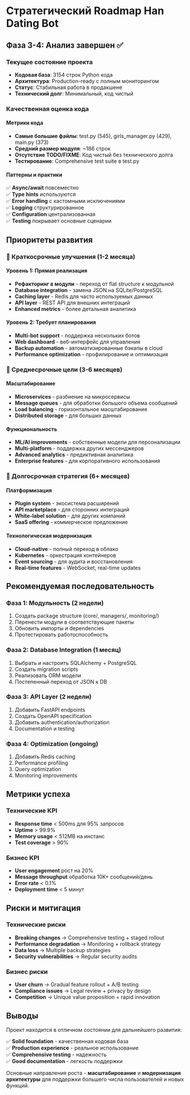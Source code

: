# Стратегический Roadmap Han Dating Bot

## Фаза 3-4: Анализ завершен ✅

### Текущее состояние проекта
- **Кодовая база**: 3154 строк Python кода
- **Архитектура**: Production-ready с полным мониторингом  
- **Статус**: Стабильная работа в продакшене
- **Технический долг**: Минимальный, код чистый

### Качественная оценка кода

#### Метрики кода
- **Самые большие файлы**: test.py (545), girls_manager.py (429), main.py (373)
- **Средний размер модуля**: ~186 строк
- **Отсутствие TODO/FIXME**: Код чистый без технического долга
- **Тестирование**: Comprehensive test suite в test.py

#### Паттерны и практики
✅ **Async/await** повсеместно  
✅ **Type hints** используются  
✅ **Error handling** с кастомными исключениями  
✅ **Logging** структурированное  
✅ **Configuration** централизованная  
✅ **Testing** покрывает основные сценарии  

## Приоритеты развития

### 🚀 Краткосрочные улучшения (1-2 месяца)

#### Уровень 1: Прямая реализация
- **Рефакторинг в модули** - переход от flat structure к модульной
- **Database integration** - замена JSON на SQLite/PostgreSQL  
- **Caching layer** - Redis для часто используемых данных
- **API layer** - REST API для внешних интеграций
- **Enhanced metrics** - более детальная аналитика

#### Уровень 2: Требует планирования  
- **Multi-bot support** - поддержка нескольких ботов
- **Web dashboard** - веб-интерфейс для управления
- **Backup automation** - автоматизированные бэкапы в cloud
- **Performance optimization** - профилирование и оптимизация

### 🎯 Среднесрочные цели (3-6 месяцев)

#### Масштабирование
- **Microservices** - разбиение на микросервисы
- **Message queues** - для обработки большого объема сообщений
- **Load balancing** - горизонтальное масштабирование
- **Distributed storage** - для больших данных

#### Функциональность
- **ML/AI improvements** - собственные модели для персонализации
- **Multi-platform** - поддержка других мессенджеров
- **Advanced analytics** - предиктивная аналитика
- **Enterprise features** - для корпоративного использования

### 🔮 Долгосрочная стратегия (6+ месяцев)

#### Платформизация
- **Plugin system** - экосистема расширений
- **API marketplace** - для сторонних интеграций  
- **White-label solution** - для других компаний
- **SaaS offering** - коммерческое предложение

#### Технологическая модернизация
- **Cloud-native** - полный переход в облако
- **Kubernetes** - оркестрация контейнеров
- **Event sourcing** - для аудита и восстановления
- **Real-time features** - WebSocket, real-time updates

## Рекомендуемая последовательность

### Фаза 1: Модульность (2 недели)
1. Создать package structure (core/, managers/, monitoring/)
2. Перенести модули в соответствующие пакеты
3. Обновить импорты и dependencies
4. Протестировать работоспособность

### Фаза 2: Database Integration (1 месяц)  
1. Выбрать и настроить SQLAlchemy + PostgreSQL
2. Создать migration scripts
3. Реализовать ORM модели
4. Постепенный переход от JSON к DB

### Фаза 3: API Layer (2 недели)
1. Добавить FastAPI endpoints
2. Создать OpenAPI specification  
3. Добавить authentication/authorization
4. Documentation и testing

### Фаза 4: Optimization (ongoing)
1. Добавить Redis caching
2. Performance profiling
3. Query optimization
4. Monitoring improvements

## Метрики успеха

### Технические KPI
- **Response time** < 500ms для 95% запросов
- **Uptime** > 99.9%
- **Memory usage** < 512MB на инстанс
- **Test coverage** > 90%

### Бизнес KPI  
- **User engagement** рост на 20%
- **Message throughput** обработка 10K+ сообщений/день
- **Error rate** < 0.1%
- **Deployment time** < 5 минут

## Риски и митигация

### Технические риски
- **Breaking changes** → Comprehensive testing + staged rollout
- **Performance degradation** → Monitoring + rollback strategy  
- **Data loss** → Multiple backup strategies
- **Security vulnerabilities** → Regular security audits

### Бизнес риски
- **User churn** → Gradual feature rollout + A/B testing
- **Compliance issues** → Legal review + privacy by design
- **Competition** → Unique value proposition + rapid innovation

## Выводы

Проект находится в отличном состоянии для дальнейшего развития:

✅ **Solid foundation** - качественная кодовая база  
✅ **Production experience** - реальное использование  
✅ **Comprehensive testing** - надежность  
✅ **Good documentation** - легкость поддержки  

Основные направления роста - **масштабирование** и **модернизация архитектуры** для поддержки большего числа пользователей и новых функций.
